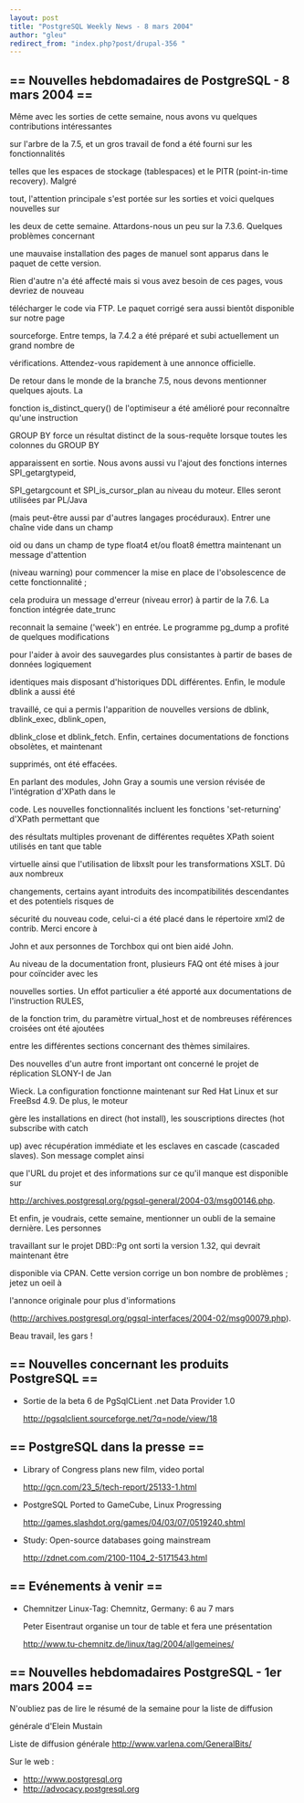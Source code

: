 ```yaml
---
layout: post
title: "PostgreSQL Weekly News - 8 mars 2004"
author: "gleu"
redirect_from: "index.php?post/drupal-356 "
---
```



<h2>== Nouvelles hebdomadaires de PostgreSQL - 8 mars 2004 ==</h2>

<p>Même avec les sorties de cette semaine, nous avons vu quelques contributions intéressantes

sur l'arbre de la 7.5, et un gros travail de fond a été fourni sur les fonctionnalités

telles que les espaces de stockage (tablespaces) et le PITR (point-in-time recovery). Malgré

tout, l'attention principale s'est portée sur les sorties et voici quelques nouvelles sur

les deux de cette semaine. Attardons-nous un peu sur la 7.3.6. Quelques problèmes concernant

une mauvaise installation des pages de manuel sont apparus dans le paquet de cette version.

Rien d'autre n'a été affecté mais si vous avez besoin de ces pages, vous devriez de nouveau

télécharger le code via FTP. Le paquet corrigé sera aussi bientôt disponible sur notre page

sourceforge. Entre temps, la 7.4.2 a été préparé et subi actuellement un grand nombre de

vérifications. Attendez-vous rapidement à une annonce officielle.

</p>

<p>De retour dans le monde de la branche 7.5, nous devons mentionner quelques ajouts. La

fonction is_distinct_query() de l'optimiseur a été amélioré pour reconnaître qu'une instruction

GROUP BY force un résultat distinct de la sous-requête lorsque toutes les colonnes du GROUP BY

apparaissent en sortie. Nous avons aussi vu l'ajout des fonctions internes SPI_getargtypeid,

SPI_getargcount et SPI_is_cursor_plan au niveau du moteur. Elles seront utilisées par PL/Java

(mais peut-être aussi par d'autres langages procéduraux). Entrer une chaîne vide dans un champ

oid ou dans un champ de type float4 et/ou float8 émettra maintenant un message d'attention

(niveau warning) pour commencer la mise en place de l'obsolescence de cette fonctionnalité&nbsp;;

cela produira un message d'erreur (niveau error) à partir de la 7.6. La fonction intégrée date_trunc

reconnait la semaine ('week') en entrée. Le programme pg_dump a profité de quelques modifications

pour l'aider à avoir des sauvegardes plus consistantes à partir de bases de données logiquement

identiques mais disposant d'historiques DDL différentes. Enfin, le module dblink a aussi été

travaillé, ce qui a permis l'apparition de nouvelles versions de dblink, dblink_exec, dblink_open,

dblink_close et dblink_fetch. Enfin, certaines documentations de fonctions obsolètes, et maintenant

supprimés, ont été effacées.</p>

<p>En parlant des modules, John Gray a soumis une version révisée de l'intégration d'XPath dans le

code. Les nouvelles fonctionnalités incluent les fonctions 'set-returning' d'XPath permettant que

des résultats multiples provenant de différentes requêtes XPath soient utilisés en tant que table

virtuelle ainsi que l'utilisation de libxslt pour les transformations XSLT. Dû aux nombreux

changements, certains ayant introduits des incompatibilités descendantes et des potentiels risques de

sécurité du nouveau code, celui-ci a été placé dans le répertoire xml2 de contrib. Merci encore à

John et aux personnes de Torchbox qui ont bien aidé John.</p>

<p>Au niveau de la documentation front, plusieurs FAQ ont été mises à jour pour coïncider avec les

nouvelles sorties. Un effot particulier a été apporté aux documentations de l'instruction RULES,

de la fonction trim, du paramètre virtual_host et de nombreuses références croisées ont été ajoutées

entre les différentes sections concernant des thèmes similaires.</p>

<p>Des nouvelles d'un autre front important ont concerné le projet de réplication SLONY-I de Jan

Wieck. La configuration fonctionne maintenant sur Red Hat Linux et sur FreeBsd 4.9. De plus, le moteur

gère les installations en direct (hot install), les souscriptions directes (hot subscribe with catch

up) avec récupération immédiate et les esclaves en cascade (cascaded slaves). Son message complet ainsi

que l'URL du projet et des informations sur ce qu'il manque est disponible sur

<a href="http://archives.postgresql.org/pgsql-general/2004-03/msg00146.php">http://archives.postgresql.org/pgsql-general/2004-03/msg00146.php</a>.</p>

<p>Et enfin, je voudrais, cette semaine, mentionner un oubli de la semaine dernière. Les personnes

travaillant sur le projet DBD::Pg ont sorti la version 1.32, qui devrait maintenant être

disponible via CPAN. Cette version corrige un bon nombre de problèmes ; jetez un oeil à

l'annonce originale pour plus d'informations

(<a href="http://archives.postgresql.org/pgsql-interfaces/2004-02/msg00079.php">http://archives.postgresql.org/pgsql-interfaces/2004-02/msg00079.php</a>).

Beau travail, les gars !</p>

<!--more-->


<h2>== Nouvelles concernant les produits PostgreSQL ==</h2>

<ul>

<li>Sortie de la beta 6 de PgSqlCLient .net Data Provider 1.0<br />

<a href="http://pgsqlclient.sourceforge.net/?q=node/view/18">http://pgsqlclient.sourceforge.net/?q=node/view/18</a></li>

</ul>

<h2>== PostgreSQL dans la presse ==</h2>

<ul>

<li>Library of Congress plans new film, video portal<br />

<a href="http://gcn.com/23_5/tech-report/25133-1.html">http://gcn.com/23_5/tech-report/25133-1.html</a></li>

<li>PostgreSQL Ported to GameCube, Linux Progressing<br />

<a href="http://games.slashdot.org/games/04/03/07/0519240.shtml">http://games.slashdot.org/games/04/03/07/0519240.shtml</a></li>

<li>Study: Open-source databases going mainstream<br />

<a href="http://zdnet.com.com/2100-1104_2-5171543.html">http://zdnet.com.com/2100-1104_2-5171543.html</a></li>

</ul>

<h2>== Evénements à venir ==</h2>

<ul>

<li>Chemnitzer Linux-Tag: Chemnitz, Germany: 6 au 7 mars<br />

Peter Eisentraut organise un tour de table et fera une présentation<br />

<a href="http://www.tu-chemnitz.de/linux/tag/2004/allgemeines/">http://www.tu-chemnitz.de/linux/tag/2004/allgemeines/</a></li>

</ul>

<h2>== Nouvelles hebdomadaires PostgreSQL - 1er mars 2004 ==</h2>

<p>N'oubliez pas de lire le résumé de la semaine pour la liste de diffusion

générale d'Elein Mustain</p>

<p>Liste de diffusion générale <a href="http://www.varlena.com/GeneralBits/">http://www.varlena.com/GeneralBits/</a>

</p>

<p>Sur le web :

</p>

<ul>

<li><a href="http://www.postgresql.org">http://www.postgresql.org</a></li>

<li><a href="http://advocacy.postgresql.org">http://advocacy.postgresql.org</a></li>

</ul>